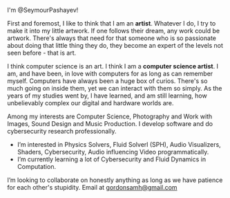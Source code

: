 I'm @SeymourPashayev!

First and foremost, I like to think that I am an <strong>artist</strong>. Whatever I do, I try to make it into my little artwork. If one follows their dream, any work could be artwork. There's always that need for that someone who is so passionate about doing that little thing they do, they become an expert of the levels not seen before - that is art.

I think computer science is an art. I think I am a <strong>computer science artist</strong>. I am, and have been, in love with computers for as long as can remember myself. Computers have always been a huge box of curios. There's so much going on inside them, yet we can interact with them so simply. As the years of my studies went by, I have learned, and am still learning, how unbelievably complex our digital and hardware worlds are. 

Among my interests are Computer Science, Photography and Work with Images, Sound Design and Music Production. I develop software and do cybersecurity research professionally.

- I’m interested in Physics Solvers, Fluid Solverl (SPH), Audio Visualizers, Shaders, Cybersecurity, Audio influencing Video programmatically.
- I’m currently learning a lot of Cybersecurity and Fluid Dynamics in Computation.

I’m looking to collaborate on honestly anything as long as we have patience for each other's stupidity.
Email at gordonsamh@gmail.com

<!---
SeymourPashayev/SeymourPashayev is a ✨ special ✨ repository because its `README.md` (this file) appears on your GitHub profile.
You can click the Preview link to take a look at your changes.
--->
